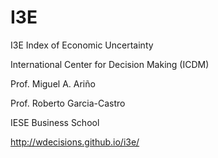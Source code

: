 # I3E
I3E Index of Economic Uncertainty 

International Center for Decision Making (ICDM)

Prof. Miguel A. Ariño

Prof. Roberto Garcia-Castro 

IESE Business School 

http://wdecisions.github.io/i3e/

